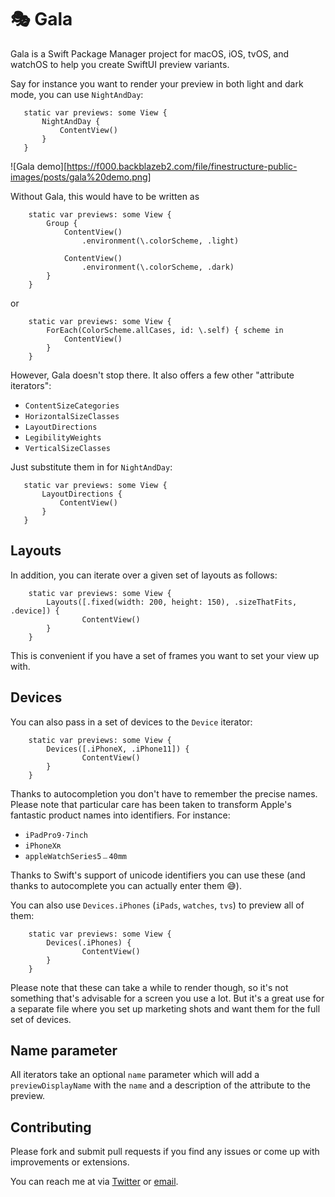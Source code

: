 # 🎭 Gala

Gala is a Swift Package Manager project for macOS, iOS, tvOS, and watchOS to help you create SwiftUI preview variants.

Say for instance you want to render your preview in both light and dark mode, you can use `NightAndDay`:

```
   static var previews: some View {
       NightAndDay {
           ContentView()
       }
   }
```

![Gala demo][https://f000.backblazeb2.com/file/finestructure-public-images/posts/gala%20demo.png]

Without Gala, this would have to be written as

```
    static var previews: some View {
        Group {
            ContentView()
                .environment(\.colorScheme, .light)

            ContentView()
                .environment(\.colorScheme, .dark)
        }
    }
```

or

```
    static var previews: some View {
        ForEach(ColorScheme.allCases, id: \.self) { scheme in
            ContentView()
        }
    }
```

However, Gala doesn't stop there. It also offers a few other "attribute iterators":

- `ContentSizeCategories`
- `HorizontalSizeClasses`
- `LayoutDirections`
- `LegibilityWeights`
- `VerticalSizeClasses`

Just substitute them in for `NightAndDay`:

```
   static var previews: some View {
       LayoutDirections {
           ContentView()
       }
   }
```

## Layouts

In addition, you can iterate over a given set of layouts as follows:

```
    static var previews: some View {
        Layouts([.fixed(width: 200, height: 150), .sizeThatFits, .device]) {
                ContentView()
        }
    }
```

This is convenient if you have a set of frames you want to set your view up with.

## Devices

You can also pass in a set of devices to the `Device` iterator:

```
    static var previews: some View {
        Devices([.iPhoneX, .iPhone11]) {
                ContentView()
        }
    }
```

Thanks to autocompletion you don't have to remember the precise names. Please note that particular care has been taken to transform Apple's fantastic product names into identifiers. For instance:

- `iPadPro9·7inch`
- `iPhoneXʀ`
- `appleWatchSeries5﹘40mm`

Thanks to Swift's support of unicode identifiers you can use these (and thanks to autocomplete you can actually enter them 😅).

You can also use `Devices.iPhones` (`iPads`, `watches`, `tvs`) to preview all of them:

```
    static var previews: some View {
        Devices(.iPhones) {
                ContentView()
        }
    }
```

Please note that these can take a while to render though, so it's not something that's advisable for a screen you use a lot. But it's a great use for a separate file where you set up marketing shots and want them for the full set of devices.

## Name parameter

All iterators take an optional `name` parameter which will add a `previewDisplayName` with the `name` and a description of the attribute to the preview.

## Contributing

Please fork and submit pull requests if you find any issues or come up with improvements or extensions.

You can reach me at via [Twitter](https://twitter.com/_sa_s) or [email](mailto:sas+blog@finestructure.co).
